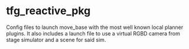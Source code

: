 # tfg_reactive_pkg

Config files to launch move_base with the most well known local planner plugins.
It also includes a launch file to use a virtual RGBD camera from stage simulator and a scene for said sim.
